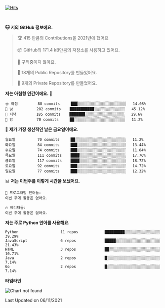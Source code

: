 [![Hits](https://hits.seeyoufarm.com/api/count/incr/badge.svg?url=https%3A%2F%2Fgithub.com%2FSoohan-Park&count_bg=%23000000&title_bg=%23828282&icon=gradle.svg&icon_color=%23FFFFFF&title=Visited&edge_flat=false)](https://hits.seeyoufarm.com)  

<br/>

<!--START_SECTION:waka-->
**🐱 저의 GitHub 정보에요.** 

> 🏆 415 만큼의 Contributions을 2021년에 했어요
 > 
> 📦 GitHub의 171.4 kB만큼의 저장소를 사용하고 있어요. 
 > 
> 🚫 구직중이지 않아요.
 > 
> 📜 18개의 Public Repository를 만들었어요. 
 > 
> 🔑 9개의 Private Repository를 만들었어요.  
 > 
**저는 아침형 인간이에요. 🐤** 

```text
🌞 아침         88 commits     ███░░░░░░░░░░░░░░░░░░░░░░   14.08% 
🌆 낮　         282 commits    ███████████░░░░░░░░░░░░░░   45.12% 
🌃 저녁         185 commits    ███████░░░░░░░░░░░░░░░░░░   29.6% 
🌙 밤　         70 commits     ██░░░░░░░░░░░░░░░░░░░░░░░   11.2%

```
📅 **제가 가장 생산적인 날은 금요일이에요.** 

```text
월요일          70 commits     ██░░░░░░░░░░░░░░░░░░░░░░░   11.2% 
화요일          84 commits     ███░░░░░░░░░░░░░░░░░░░░░░   13.44% 
수요일          74 commits     ███░░░░░░░░░░░░░░░░░░░░░░   11.84% 
목요일          111 commits    ████░░░░░░░░░░░░░░░░░░░░░   17.76% 
금요일          117 commits    ████░░░░░░░░░░░░░░░░░░░░░   18.72% 
토요일          92 commits     ███░░░░░░░░░░░░░░░░░░░░░░   14.72% 
일요일          77 commits     ███░░░░░░░░░░░░░░░░░░░░░░   12.32%

```


📊 **저는 이번주를 이렇게 시간을 보냈어요.** 

```text
💬 프로그래밍 언어들: 
이번 주에 활동은 없어요.

🔥 에디터들: 
이번 주에 활동은 없어요.

```

**저는 주로 Python 언어를 사용해요.** 

```text
Python                   11 repos            █████████░░░░░░░░░░░░░░░░   39.29% 
JavaScript               6 repos             █████░░░░░░░░░░░░░░░░░░░░   21.43% 
HTML                     3 repos             ██░░░░░░░░░░░░░░░░░░░░░░░   10.71% 
Java                     2 repos             █░░░░░░░░░░░░░░░░░░░░░░░░   7.14% 
Go                       2 repos             █░░░░░░░░░░░░░░░░░░░░░░░░   7.14%

```


**타임라인**

![Chart not found](https://raw.githubusercontent.com/Soohan-Park/Soohan-Park/master/charts/bar_graph.png) 


 Last Updated on 06/11/2021
<!--END_SECTION:waka-->
